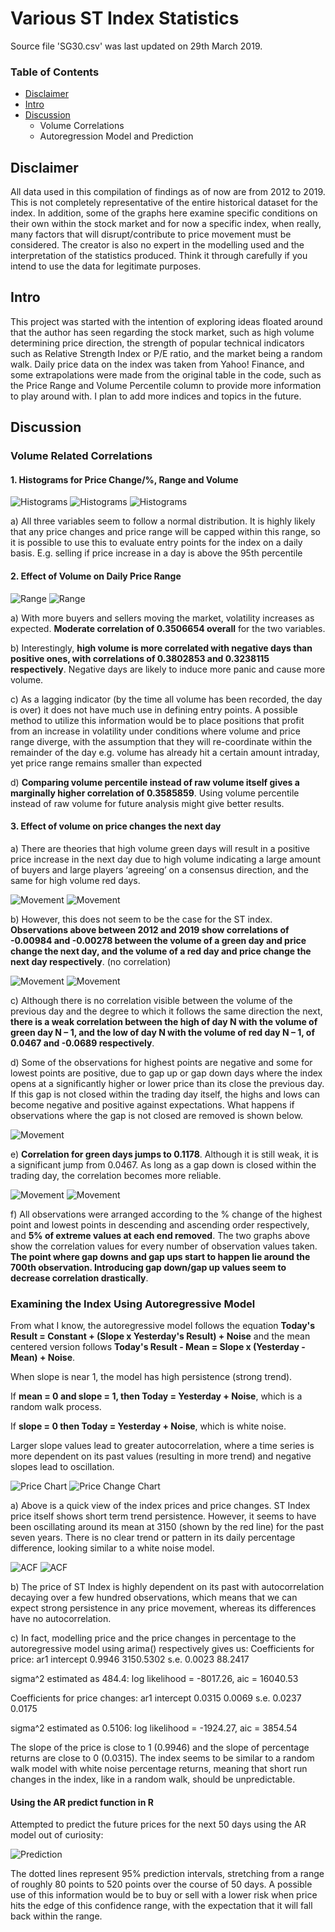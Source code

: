 # Various ST Index Statistics

Source file 'SG30.csv' was last updated on 29th March 2019.
### Table of Contents

* [Disclaimer](https://github.com/kingdomkitten/STindex-statistics/blob/master/README.md#disclaimer)
* [Intro](https://github.com/kingdomkitten/STindex-statistics/blob/master/README.md#intro)
* [Discussion](https://github.com/kingdomkitten/STindex-statistics/blob/master/README.md#discussion)
  * Volume Correlations
  * Autoregression Model and Prediction
## Disclaimer
All data used in this compilation of findings as of now are from 2012 to 2019. This is not completely representative of the entire historical dataset for the index. In addition, some of the graphs here examine specific conditions on their own within the stock market and for now a specific index, when really, many factors that will disrupt/contribute to price movement must be considered. The creator is also no expert in the modelling used and the interpretation of the statistics produced. Think it through carefully if you intend to use the data for legitimate purposes.  

## Intro
This project was started with the intention of exploring ideas floated around that the author has seen regarding the stock market, such as high volume determining price direction, the strength of popular technical indicators such as Relative Strength Index or P/E ratio, and the market being a random walk. Daily price data on the index was taken from Yahoo! Finance, and some extrapolations were made from the original table in the code, such as the Price Range and Volume Percentile column to provide more information to play around with. I plan to add more indices and topics in the future.

## Discussion
### Volume Related Correlations
#### 1. Histograms for Price Change/%, Range and Volume

![Histograms](https://raw.githubusercontent.com/kingdomkitten/STindex-statistics/master/gallery/Histogram01.png)
![Histograms](https://raw.githubusercontent.com/kingdomkitten/STindex-statistics/master/gallery/Histogram02.png)
![Histograms](https://raw.githubusercontent.com/kingdomkitten/STindex-statistics/master/gallery/Histogram03.png)

a)  All three variables seem to follow a normal distribution. It is highly likely that any price changes and price range will be capped within this range, so it is possible to use this to evaluate entry points for the index on a daily basis. E.g. selling if price increase in a day is above the 95th percentile

#### 2. Effect of Volume on Daily Price Range

![Range](https://raw.githubusercontent.com/kingdomkitten/STindex-statistics/master/gallery/Vol01.png)
![Range](https://raw.githubusercontent.com/kingdomkitten/STindex-statistics/master/gallery/Vol02.png)

a)	With more buyers and sellers moving the market, volatility increases as expected. **Moderate correlation of 0.3506654 overall** for the two variables.

b)	Interestingly, **high volume is more correlated with negative days than positive ones, with correlations of 0.3802853 and 0.3238115 respectively**. Negative days are likely to induce more panic and cause more volume.

c)	As a lagging indicator (by the time all volume has been recorded, the day is over) it does not have much use in defining entry points. A possible method to utilize this information would be to place positions that profit from an increase in volatility under conditions where volume and price range diverge, with the assumption that they will re-coordinate within the remainder of the day e.g. volume has already hit a certain amount intraday, yet price range remains smaller than expected

d)	**Comparing volume percentile instead of raw volume itself gives a marginally higher correlation of 0.3585859**. Using volume percentile instead of raw volume for future analysis might give better results.

#### 3.	Effect of volume on price changes the next day

a)	There are theories that high volume green days will result in a positive price increase in the next day due to high volume indicating a large amount of buyers and large players ‘agreeing’ on a consensus direction, and the same for high volume red days.

![Movement](https://raw.githubusercontent.com/kingdomkitten/STindex-statistics/master/gallery/Vol03.png)
![Movement](https://raw.githubusercontent.com/kingdomkitten/STindex-statistics/master/gallery/Vol04.png)

b)	However, this does not seem to be the case for the ST index. **Observations above between 2012 and 2019 show correlations of -0.00984 and -0.00278 between the volume of a green day and price change the next day, and the volume of a red day and price change the next day respectively**. (no correlation)

![Movement](https://raw.githubusercontent.com/kingdomkitten/STindex-statistics/master/gallery/Vol05.png)
![Movement](https://raw.githubusercontent.com/kingdomkitten/STindex-statistics/master/gallery/Vol06.png)

c)	Although there is no correlation visible between the volume of the previous day and the degree to which it follows the same direction the next, **there is a weak correlation between the high of day N with the volume of green day N – 1, and the low of day N with the volume of red day N – 1, of 0.0467 and -0.0689 respectively**.

d)	Some of the observations for highest points are negative and some for lowest points are positive, due to gap up or gap down days where the index opens at a significantly higher or lower price than its close the previous day. If this gap is not closed within the trading day itself, the highs and lows can become negative and positive against expectations. What happens if observations where the gap is not closed are removed is shown below.

![Movement](https://raw.githubusercontent.com/kingdomkitten/STindex-statistics/master/gallery/Vol07.png)

e)	**Correlation for green days jumps to 0.1178**. Although it is still weak, it is a significant jump from 0.0467. As long as a gap down is closed within the trading day, the correlation becomes more reliable.

![Movement](https://raw.githubusercontent.com/kingdomkitten/STindex-statistics/master/gallery/Vol08.png)
![Movement](https://raw.githubusercontent.com/kingdomkitten/STindex-statistics/master/gallery/Vol09.png)

f)	All observations were arranged according to the % change of the highest point and lowest points in descending and ascending order respectively, and **5% of extreme values at each end removed**. The two graphs above show the correlation values for every number of observation values taken. **The point where gap downs and gap ups start to happen lie around the 700th observation. Introducing gap down/gap up values seem to decrease correlation drastically**.

### Examining the Index Using Autoregressive Model
From what I know, the autoregressive model follows the equation **Today's Result = Constant + (Slope x Yesterday's Result) + Noise** and the mean centered version follows **Today's Result - Mean = Slope x (Yesterday - Mean) + Noise**.

When slope is near 1, the model has high persistence (strong trend).

If **mean = 0 and slope = 1, then Today = Yesterday + Noise**, which is a random walk process.

If **slope = 0 then Today = Yesterday + Noise**, which is white noise.

Larger slope values lead to greater autocorrelation, where a time series is more dependent on its past values (resulting in more trend) and negative slopes lead to oscillation.

![Price Chart](https://raw.githubusercontent.com/kingdomkitten/STindex-statistics/master/gallery/AR01.png)
![Price Change Chart](https://raw.githubusercontent.com/kingdomkitten/STindex-statistics/master/gallery/AR02.png)

a) Above is a quick view of the index prices and price changes. ST Index price itself shows short term trend persistence. However, it seems to have been oscillating around its mean at 3150 (shown by the red line) for the past seven years. There is no clear trend or pattern in its daily percentage difference, looking similar to a white noise model.

![ACF](https://raw.githubusercontent.com/kingdomkitten/STindex-statistics/master/gallery/AR03.png)
![ACF](https://raw.githubusercontent.com/kingdomkitten/STindex-statistics/master/gallery/AR04.png)

b) The price of ST Index is highly dependent on its past with autocorrelation decaying over a few hundred observations, which means that we can expect strong persistence in any price movement, whereas its differences have no autocorrelation.

c) In fact, modelling price and the price changes in percentage to the autoregressive model using arima() respectively gives us: 
Coefficients for price:
         ar1  intercept
      0.9946  3150.5302
s.e.  0.0023    88.2417

sigma^2 estimated as 484.4:  log likelihood = -8017.26,  aic = 16040.53

Coefficients for price changes:
         ar1  intercept
      0.0315     0.0069
s.e.  0.0237     0.0175

sigma^2 estimated as 0.5106:  log likelihood = -1924.27,  aic = 3854.54

The slope of the price is close to 1 (0.9946) and the slope of percentage returns are close to 0 (0.0315). The index seems to be similar to a random walk model with white noise percentage returns, meaning that short run changes in the index, like in a random walk, should be unpredictable.

#### Using the AR predict function in R
Attempted to predict the future prices for the next 50 days using the AR model out of curiosity:

![Prediction](https://raw.githubusercontent.com/kingdomkitten/STindex-statistics/master/gallery/AR05.png)

The dotted lines represent 95% prediction intervals, stretching from a range of roughly 80 points to 520 points over the course of 50 days. A possible use of this information would be to buy or sell with a lower risk when price hits the edge of this confidence range, with the expectation that it will fall back within the range.
